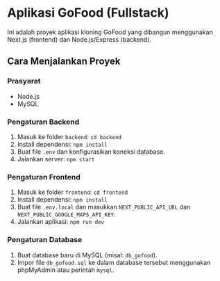 # Aplikasi GoFood (Fullstack)

Ini adalah proyek aplikasi kloning GoFood yang dibangun menggunakan Next.js (frontend) dan Node.js/Express (backend).

## Cara Menjalankan Proyek

### Prasyarat
- Node.js
- MySQL

### Pengaturan Backend
1. Masuk ke folder `backend`: `cd backend`
2. Install dependensi: `npm install`
3. Buat file `.env` dan konfigurasikan koneksi database.
4. Jalankan server: `npm start`

### Pengaturan Frontend
1. Masuk ke folder `frontend`: `cd frontend`
2. Install dependensi: `npm install`
3. Buat file `.env.local` dan masukkan `NEXT_PUBLIC_API_URL` dan `NEXT_PUBLIC_GOOGLE_MAPS_API_KEY`.
4. Jalankan aplikasi: `npm run dev`

### Pengaturan Database
1. Buat database baru di MySQL (misal: `db_gofood`).
2. Impor file `db_gofood.sql` ke dalam database tersebut menggunakan phpMyAdmin atau perintah `mysql`.
